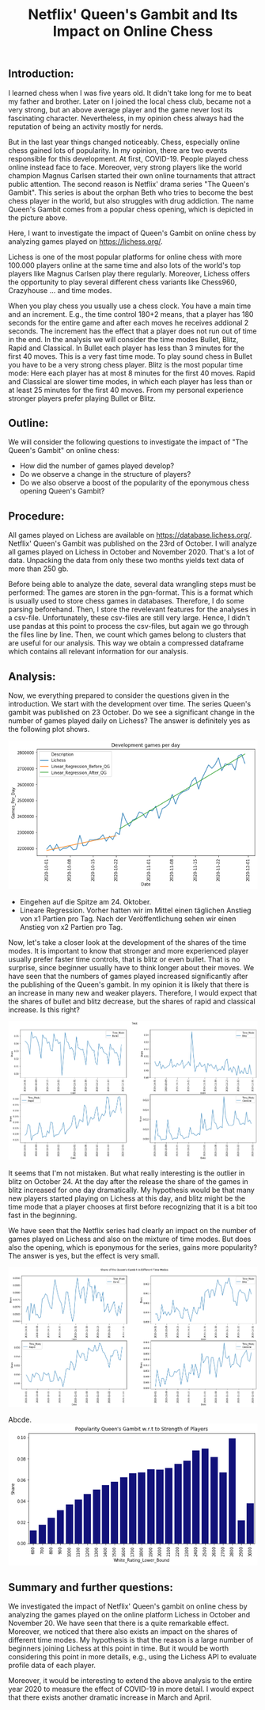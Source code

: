 ﻿---
title: Netflix' Queen's Gambit and Its Impact on Online Chess
---

Introduction:
------------
I learned chess when I was five years old. It didn't take long for me to beat my father and brother. Later on I joined the local chess club, became not a very strong, but an above average player and the game never lost its fascinating character. Nevertheless, in my opinion chess always had the reputation of being an activity mostly for nerds.

But in the last year things changed noticeably. Chess, especially online chess gained lots of popularity. In my opinion, there are two events responsible for this development. At first, COVID-19. People played chess online instead face to face. Moreover, very strong players like the world champion Magnus Carlsen started their own online tournaments that attract public attention. The second reason is Netflix' drama series "The Queen's Gambit". This series is about the orphan Beth who tries to become the best chess player in the world, but also struggles with drug addiction. The name Queen's Gambit comes from a popular chess opening, which is depicted in the picture above.

Here, I want to investigate the impact of Queen's Gambit on online chess by analyzing games played on <https://lichess.org/>.

Lichess is one of the most popular platforms for online chess with more 100.000 players online at the same time and also lots of the world's top players like Magnus Carlsen play there regularly. Moreover, Lichess offers the opportunity to play several different chess variants like Chess960, Crazyhouse ... and time modes.

When you play chess you usually use a chess clock. You have a main time and an increment. E.g., the time control 180+2 means, that a player has 180 seconds for the entire game and after each moves he receives addional 2 seconds. The increment has the effect that a player does not run out of time in the end. In the analysis we will consider the time modes Bullet, Blitz, Rapid and Classical. In Bullet each player has less than 3 minutes for the first 40 moves. This is a very fast time mode. To play sound chess in Bullet you have to be a very strong chess player. Blitz is the most popular time mode: Here each player has at most 8 minutes for the first 40 moves. Rapid and Classical are slower time modes, in which each player has less than or at least 25 minutes for the first 40 moves. From my personal experience stronger players prefer playing Bullet or Blitz.


Outline:
------------
We will consider the following questions to investigate the impact of "The Queen's Gambit" on online chess:
-	How did the number of games played develop?
-	Do we observe a change in the structure of players?
-	Do we also observe a boost of the popularity of the eponymous chess opening Queen's Gambit?


Procedure:
-------------
All games played on Lichess are available on <https://database.lichess.org/>. Netflix' Queen's Gambit was published on the 23rd of October. I will analyze all games played on Lichess in October and November 2020. That's a lot of data. Unpacking the data from only these two months yields text data of more than 250 gb.

Before being able to analyze the date, several data wrangling steps must be performed: The games are storen in the pgn-format. This is a format which is usually used to store chess games in databases. Therefore, I do some parsing beforehand. Then, I store the revelevant features for the analyses in a csv-file. Unfortunately, these csv-files are still very large. Hence, I didn't use pandas at this point to process the csv-files, but again we go through the files line by line. Then, we count which games belong to clusters that are useful for our analysis. This way we obtain a compressed dataframe which contains all relevant information for our analysis.

Analysis:
------------
Now, we everything prepared to consider the questions given in the introduction. We start with the development over time. The series Queen's gambit was published on 23 October. Do we see a significant change in the number of games played daily on Lichess? The answer is definitely yes as the following plot shows.

![](<../images/development_games_per_day.png>)

-	Eingehen auf die Spitze am 24. Oktober.
-	Lineare Regression. Vorher hatten wir im Mittel einen täglichen Anstieg von x1 Partien pro Tag. Nach der Veröffentlichung sehen wir einen Anstieg von x2 Partien pro Tag.

Now, let's take a closer look at the development of the shares of the time modes. It is important to know that stronger and more experienced player usually prefer faster time controls, that is blitz or even bullet. That is no surprise, since beginner usually have to think longer about their moves. We have seen that the numbers of games played increased significantly after the publishing of the Queen's gambit. In my opinion it is likely that there is an increase in many new and weaker players. Therefore, I would expect that the shares of bullet and blitz decrease, but the shares of rapid and classical increase. Is this right?

![](<../images/development_time_modes.png>)

It seems that I'm not mistaken. But what really interesting is the outlier in blitz on October 24. At the day after the release the share of the games in blitz increased for one day dramatically. My hypothesis would be that many new players started playing on Lichess at this day, and blitz might be the time mode that a player chooses at first before recognizing that it is a bit too fast in the beginning.

We have seen that the Netflix series had clearly an impact on the number of games played on Lichess and also on the mixture of time modes. But does also the opening, which is eponymous for the series, gains more popularity? The answer is yes, but the effect is very small.

![](<../images/development_popularity_gq.png>)


Abcde.
![](<../images/popularity_qg_wrt_strength.png>)


Summary and further questions:
------------------------
We investigated the impact of Netflix' Queen's gambit on online chess by analyzing the games played on the online platform Lichess in October and November 20. We have seen that there is a quite remarkable effect. Moreover, we noticed that there also exists an impact on the shares of different time modes. My hypothesis is that the reason is a large number of beginners joining Lichess at this point in time. But it would be worth considering this point in more details, e.g., using the Lichess API to evaluate profile data of each player.

Moreover, it would be interesting to extend the above analysis to the entire year 2020 to measure the effect of COVID-19 in more detail. I would expect that there exists another dramatic increase in March and April.
